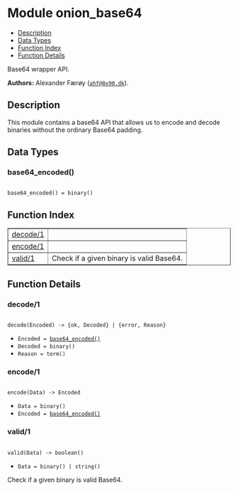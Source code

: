 

# Module onion_base64 #
* [Description](#description)
* [Data Types](#types)
* [Function Index](#index)
* [Function Details](#functions)

Base64 wrapper API.

__Authors:__ Alexander Færøy ([`ahf@0x90.dk`](mailto:ahf@0x90.dk)).

<a name="description"></a>

## Description ##
This module contains a base64 API that allows us to encode
and decode binaries without the ordinary Base64 padding.

<a name="types"></a>

## Data Types ##




### <a name="type-base64_encoded">base64_encoded()</a> ###


<pre><code>
base64_encoded() = binary()
</code></pre>

<a name="index"></a>

## Function Index ##


<table width="100%" border="1" cellspacing="0" cellpadding="2" summary="function index"><tr><td valign="top"><a href="#decode-1">decode/1</a></td><td></td></tr><tr><td valign="top"><a href="#encode-1">encode/1</a></td><td></td></tr><tr><td valign="top"><a href="#valid-1">valid/1</a></td><td>Check if a given binary is valid Base64.</td></tr></table>


<a name="functions"></a>

## Function Details ##

<a name="decode-1"></a>

### decode/1 ###

<pre><code>
decode(Encoded) -&gt; {ok, Decoded} | {error, Reason}
</code></pre>

<ul class="definitions"><li><code>Encoded = <a href="#type-base64_encoded">base64_encoded()</a></code></li><li><code>Decoded = binary()</code></li><li><code>Reason = term()</code></li></ul>

<a name="encode-1"></a>

### encode/1 ###

<pre><code>
encode(Data) -&gt; Encoded
</code></pre>

<ul class="definitions"><li><code>Data = binary()</code></li><li><code>Encoded = <a href="#type-base64_encoded">base64_encoded()</a></code></li></ul>

<a name="valid-1"></a>

### valid/1 ###

<pre><code>
valid(Data) -&gt; boolean()
</code></pre>

<ul class="definitions"><li><code>Data = binary() | string()</code></li></ul>

Check if a given binary is valid Base64.

